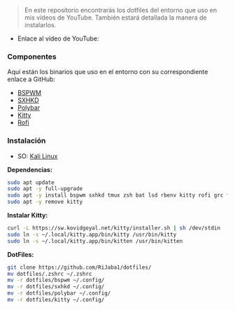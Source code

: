 > En este repositorio encontrarás los dotfiles del entorno que uso en mis vídeos de YouTube. También estará detallada la manera de instalarlos.
* Enlace al vídeo de YouTube: 

### Componentes
Aquí están los binarios que uso en el entorno con su correspondiente enlace a GitHub:
* [BSPWM](https://github.com/baskerville/bspwm)
* [SXHKD](https://github.com/baskerville/bspwm)
* [Polybar](https://github.com/polybar/polybar)
* [Kitty](https://github.com/kovidgoyal/kitty)
* [Rofi](https://github.com/davatorium/rofi)


### Instalación

* SO: [Kali Linux](https://kali.org/)

**Dependencias:**

```bash
sudo apt update
sudo apt -y full-upgrade 
sudo apt -y install bspwm sxhkd tmux zsh bat lsd rbenv kitty rofi grc fzf wmname polybar feh
sudo apt -y remove kitty
```

**Instalar Kitty:**

```bash
curl -L https://sw.kovidgoyal.net/kitty/installer.sh | sh /dev/stdin
sudo ln -s ~/.local/kitty.app/bin/kitty /usr/bin/kitty
sudo ln -s ~/.local/kitty.app/bin/kitten /usr/bin/kitten
```

**DotFiles:**

```bash
git clone https://github.com/RiJaba1/dotfiles/
mv dotfiles/.zshrc ~/.zshrc
mv -r dotfiles/bspwm ~/.config/
mv -r dotfiles/sxhkd ~/.config/
mv -r dotfiles/polybar ~/.config/
mv -r dotfiles/kitty ~/.config/
```
